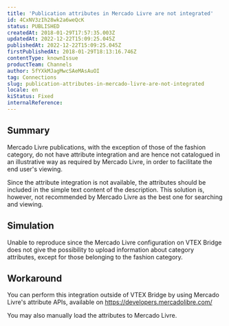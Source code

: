 ```yaml
---
title: 'Publication attributes in Mercado Livre are not integrated'
id: 4CxNV3zIh28wk2a6weQcK
status: PUBLISHED
createdAt: 2018-01-29T17:57:35.003Z
updatedAt: 2022-12-22T15:09:25.045Z
publishedAt: 2022-12-22T15:09:25.045Z
firstPublishedAt: 2018-01-29T18:13:16.746Z
contentType: knownIssue
productTeam: Channels
author: 5fYXkMJagMwcSAeMAsAuOI
tag: Connections
slug: publication-attributes-in-mercado-livre-are-not-integrated
locale: en
kiStatus: Fixed
internalReference: 
---
```


## Summary

Mercado Livre publications, with the exception of those of the fashion category, do not have attribute integration and are hence not catalogued in an illustrative way as required by Mercado Livre, in order to facilitate the end user's viewing.

Since the attribute integration is not available, the attributes should be included in the simple text content of the description. This solution is, however, not recommended by Mercado Livre as the best one for searching and viewing.

## Simulation

Unable to reproduce since the Mercado Livre configuration on VTEX Bridge does not give the possibility to upload information about category attributes, except for those belonging to the fashion category.

## Workaround

You can perform this integration outside of VTEX Bridge by using Mercado Livre's attribute APIs, available on https://developers.mercadolibre.com/

You may also manually load the attributes to Mercado Livre.

